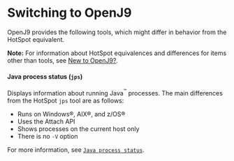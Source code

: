 ﻿<!--
* Copyright (c) 2017, 2019 IBM Corp. and others
*
* This program and the accompanying materials are made
* available under the terms of the Eclipse Public License 2.0
* which accompanies this distribution and is available at
* https://www.eclipse.org/legal/epl-2.0/ or the Apache
* License, Version 2.0 which accompanies this distribution and
* is available at https://www.apache.org/licenses/LICENSE-2.0.
*
* This Source Code may also be made available under the
* following Secondary Licenses when the conditions for such
* availability set forth in the Eclipse Public License, v. 2.0
* are satisfied: GNU General Public License, version 2 with
* the GNU Classpath Exception [1] and GNU General Public
* License, version 2 with the OpenJDK Assembly Exception [2].
*
* [1] https://www.gnu.org/software/classpath/license.html
* [2] http://openjdk.java.net/legal/assembly-exception.html
*
* SPDX-License-Identifier: EPL-2.0 OR Apache-2.0 OR GPL-2.0 WITH
* Classpath-exception-2.0 OR LicenseRef-GPL-2.0 WITH Assembly-exception
-->

# Switching to OpenJ9

OpenJ9 provides the following tools, which might differ in behavior from the HotSpot equivalent.

<i class="fa fa-pencil-square-o" aria-hidden="true"></i> **Note:** For information about HotSpot equivalences and differences for items other than tools, see [New to OpenJ9?](openj9_newuser.md).

#### Java process status (`jps`)

Displays information about running Java<sup>&trade;</sup> processes. The main differences from the HotSpot `jps` tool are as follows:

- Runs on Windows&reg;, AIX&reg;, and z/OS&reg;
- Uses the Attach API
- Shows processes on the current host only
- There is no `-V` option

For more information, see [`Java process status`](tool_jps.md).




<!-- ==== END OF TOPIC ==== tools_migration.md ==== -->
